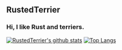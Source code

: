 ## RustedTerrier

### Hi, I like Rust and terriers.

[![RustedTerrier's github stats](https://github-readme-stats.vercel.app/api?username=RustedTerrier&show_icons=true&theme=kacho_ga&count_private=true&disable_animations=true&hide_rank=true&include_all_commits=true)](https://github.com/anuraghazra/github-readme-stats)
[![Top Langs](https://github-readme-stats.vercel.app/api/top-langs/?username=RustedTerrier&theme=kacho_ga&langs_count=8&layout=compact)](https://github.com/anuraghazra/github-readme-stats)
